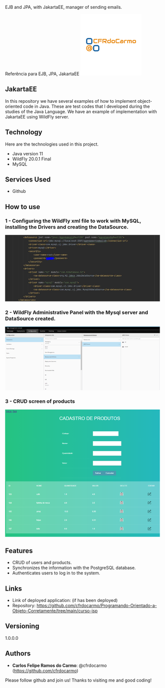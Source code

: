 
EJB and JPA, with JakartaEE, manager of sending emails.

Referência para EJB, JPA, JakartaEE
![Logo of the project](https://github.com/cfrdocarmo/Programando-Orientado-a-Objeto-Corretamente/blob/main/readme_imagens/5b69922dd2b845f283d0892e499afe46.png)
 
## JakartaEE
 

In this repository we have several examples of how to implement object-oriented code in Java. These are test codes that I developed during the studies of the Java Language. We have an example of implementation with JakartaEE using WildFly server. 
 
 
## Technology 
 
Here are the technologies used in this project.
 
* Java version  11
* WildFly 20.0.1 Final
* MySQL
 
 
## Services Used
 
* Github

 
## How to use
 
### 1 - Configuring the WildFly xml file to work with MySQL, installing the Drivers and creating the DataSource.
![Login Sreen](https://github.com/cfrdocarmo/JakartaEE/blob/main/readme_imagens/configurationXmlWildFly.JPG)

### 2 - WildFly Administrative Panel with the Mysql server and DataSource created.
![Home Screen](https://github.com/cfrdocarmo/JakartaEE/blob/main/readme_imagens/painelAdmWildFlyDriverMySQL.png)

### 3 - CRUD screen of products
![CRUD Screen Products](https://github.com/cfrdocarmo/Programando-Orientado-a-Objeto-Corretamente/blob/main/readme_imagens/ScreenshotTelaCRUDProdutos.png)
 
 
## Features
 
  - CRUD of users and products.
  - Synchronizes the information with the PostgreSQL database.
  - Authenticates users to log in to the system.
 
 
## Links
 
  - Link of deployed application: (if has been deployed)
  - Repository: https://github.com/cfrdocarmo/Programando-Orientado-a-Objeto-Corretamente/tree/main/curso-jsp
   
 
 
## Versioning
 
1.0.0.0
 
 
## Authors
 
* **Carlos Felipe Ramos do Carmo**: @cfrdocarmo (https://github.com/cfrdocarmo)
 
 
Please follow github and join us!
Thanks to visiting me and good coding!
